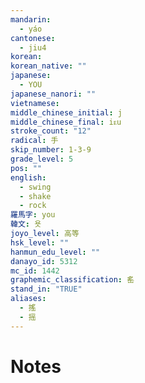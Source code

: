 ```yaml
---
mandarin:
  - yáo
cantonese:
  - jiu4
korean:
korean_native: ""
japanese:
  - YOU
japanese_nanori: ""
vietnamese:
middle_chinese_initial: j
middle_chinese_final: iᴇu
stroke_count: "12"
radical: 手
skip_number: 1-3-9
grade_level: 5
pos: ""
english:
  - swing
  - shake
  - rock
羅馬字: you
韓文: 욧
joyo_level: 高等
hsk_level: ""
hanmun_edu_level: ""
danayo_id: 5312
mc_id: 1442
graphemic_classification: 䍃
stand_in: "TRUE"
aliases:
  - 搖
  - 摇
---
```


# Notes
